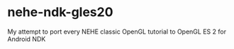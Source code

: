 # nehe-ndk-gles20
My attempt to port every NEHE classic OpenGL tutorial to OpenGL ES 2 for Android NDK
